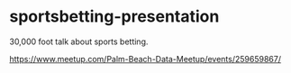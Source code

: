 # sportsbetting-presentation
30,000 foot talk about sports betting.


https://www.meetup.com/Palm-Beach-Data-Meetup/events/259659867/
